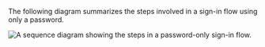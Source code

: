 The following diagram summarizes the steps involved in a sign-in flow using only a password.

<div class="full">

![A sequence diagram showing the steps in a password-only sign-in flow.](/img/oie-embedded-sdk/oie-embedded-nodejs-sign-in-pwd-only-flow-diagram.png)

<!--
   Source image: https://www.figma.com/file/YH5Zhzp66kGCglrXQUag2E/%F0%9F%93%8A-Updated-Diagrams-for-Dev-Docs?type=design&node-id=4640-82438&mode=design&t=euNZ4f92mOLnin29-11  oie-embedded-nodejs-sign-in-pwd-only-flow-diagram
-->

</div>